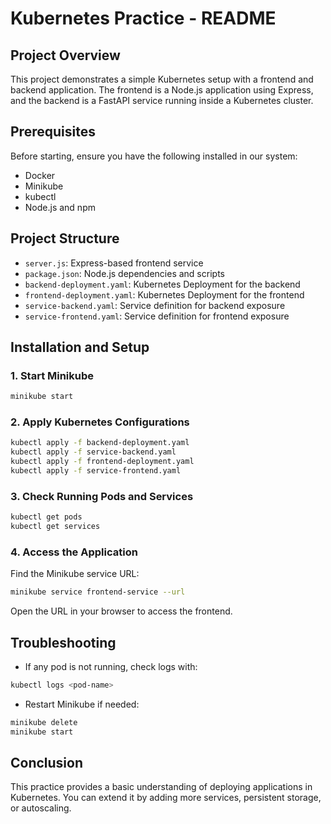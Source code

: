 # Kubernetes Practice - README

## Project Overview
This project demonstrates a simple Kubernetes setup with a frontend and backend application. The frontend is a Node.js application using Express, and the backend is a FastAPI service running inside a Kubernetes cluster.

## Prerequisites
Before starting, ensure you have the following installed in our system:
- Docker
- Minikube
- kubectl
- Node.js and npm

## Project Structure
- `server.js`: Express-based frontend service
- `package.json`: Node.js dependencies and scripts
- `backend-deployment.yaml`: Kubernetes Deployment for the backend
- `frontend-deployment.yaml`: Kubernetes Deployment for the frontend
- `service-backend.yaml`: Service definition for backend exposure
- `service-frontend.yaml`: Service definition for frontend exposure

## Installation and Setup
### 1. Start Minikube
```sh
minikube start
```

### 2. Apply Kubernetes Configurations
```sh
kubectl apply -f backend-deployment.yaml
kubectl apply -f service-backend.yaml
kubectl apply -f frontend-deployment.yaml
kubectl apply -f service-frontend.yaml
```

### 3. Check Running Pods and Services
```sh
kubectl get pods
kubectl get services
```

### 4. Access the Application
Find the Minikube service URL:
```sh
minikube service frontend-service --url
```
Open the URL in your browser to access the frontend.

## Troubleshooting
- If any pod is not running, check logs with:
```sh
kubectl logs <pod-name>
```
- Restart Minikube if needed:
```sh
minikube delete
minikube start
```

## Conclusion
This practice provides a basic understanding of deploying applications in Kubernetes. You can extend it by adding more services, persistent storage, or autoscaling.

